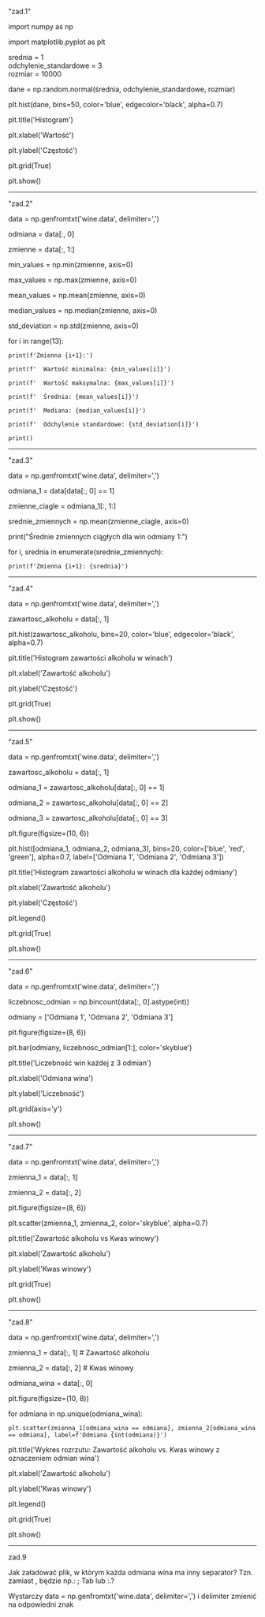 "zad.1"

import numpy as np

import matplotlib.pyplot as plt

srednia = 1  
odchylenie_standardowe = 3  
rozmiar = 10000 

dane = np.random.normal(średnia, odchylenie_standardowe, rozmiar)

plt.hist(dane, bins=50, color='blue', edgecolor='black', alpha=0.7)

plt.title('Histogram')

plt.xlabel('Wartość')

plt.ylabel('Częstość')

plt.grid(True)

plt.show()

---------------------------------------------------------------------------------------------------

"zad.2"

data = np.genfromtxt('wine.data', delimiter=',')

odmiana = data[:, 0]

zmienne = data[:, 1:]

min_values = np.min(zmienne, axis=0)

max_values = np.max(zmienne, axis=0)

mean_values = np.mean(zmienne, axis=0)

median_values = np.median(zmienne, axis=0)

std_deviation = np.std(zmienne, axis=0)

for i in range(13):

    print(f'Zmienna {i+1}:')
    
    print(f'  Wartość minimalna: {min_values[i]}')
    
    print(f'  Wartość maksymalna: {max_values[i]}')
    
    print(f'  Średnia: {mean_values[i]}')
    
    print(f'  Mediana: {median_values[i]}')
    
    print(f'  Odchylenie standardowe: {std_deviation[i]}')
    
    print()

---------------------------------------------------------------------------------------------
"zad.3"

data = np.genfromtxt('wine.data', delimiter=',')

odmiana_1 = data[data[:, 0] == 1]

zmienne_ciagle = odmiana_1[:, 1:]

srednie_zmiennych = np.mean(zmienne_ciagle, axis=0)

print("Średnie zmiennych ciągłych dla win odmiany 1:")

for i, srednia in enumerate(srednie_zmiennych):

    print(f'Zmienna {i+1}: {srednia}')

----------------------------------------------------------------------------------------------

"zad.4"

data = np.genfromtxt('wine.data', delimiter=',')

zawartosc_alkoholu = data[:, 1]

plt.hist(zawartosc_alkoholu, bins=20, color='blue', edgecolor='black', alpha=0.7)

plt.title('Histogram zawartości alkoholu w winach')

plt.xlabel('Zawartość alkoholu')

plt.ylabel('Częstość')

plt.grid(True)

plt.show()

---------------------------------------------------------------------------------

"zad.5"

data = np.genfromtxt('wine.data', delimiter=',')

zawartosc_alkoholu = data[:, 1]

odmiana_1 = zawartosc_alkoholu[data[:, 0] == 1]

odmiana_2 = zawartosc_alkoholu[data[:, 0] == 2]

odmiana_3 = zawartosc_alkoholu[data[:, 0] == 3]

plt.figure(figsize=(10, 6))

plt.hist([odmiana_1, odmiana_2, odmiana_3], bins=20, color=['blue', 'red', 'green'], alpha=0.7, label=['Odmiana 1', 'Odmiana 2', 'Odmiana 3'])

plt.title('Histogram zawartości alkoholu w winach dla każdej odmiany')

plt.xlabel('Zawartość alkoholu')

plt.ylabel('Częstość')

plt.legend()

plt.grid(True)

plt.show()

---------------------------------------------------------------------------------

"zad.6"

data = np.genfromtxt('wine.data', delimiter=',')

liczebnosc_odmian = np.bincount(data[:, 0].astype(int))

odmiany = ['Odmiana 1', 'Odmiana 2', 'Odmiana 3']

plt.figure(figsize=(8, 6))

plt.bar(odmiany, liczebnosc_odmian[1:], color='skyblue')

plt.title('Liczebność win każdej z 3 odmian')

plt.xlabel('Odmiana wina')

plt.ylabel('Liczebność')

plt.grid(axis='y')

plt.show()

---------------------------------------------------------------------------------

"zad.7"

data = np.genfromtxt('wine.data', delimiter=',')

zmienna_1 = data[:, 1]

zmienna_2 = data[:, 2]

plt.figure(figsize=(8, 6))

plt.scatter(zmienna_1, zmienna_2, color='skyblue', alpha=0.7)

plt.title('Zawartość alkoholu vs Kwas winowy')

plt.xlabel('Zawartość alkoholu')

plt.ylabel('Kwas winowy')

plt.grid(True)

plt.show()

---------------------------------------------------------------------------------

"zad.8"

data = np.genfromtxt('wine.data', delimiter=',')

zmienna_1 = data[:, 1]  # Zawartość alkoholu

zmienna_2 = data[:, 2]  # Kwas winowy

odmiana_wina = data[:, 0]

plt.figure(figsize=(10, 8))

for odmiana in np.unique(odmiana_wina):

    plt.scatter(zmienna_1[odmiana_wina == odmiana], zmienna_2[odmiana_wina == odmiana], label=f'Odmiana {int(odmiana)}')


plt.title('Wykres rozrzutu: Zawartość alkoholu vs. Kwas winowy z oznaczeniem odmian wina')

plt.xlabel('Zawartość alkoholu')

plt.ylabel('Kwas winowy')

plt.legend()

plt.grid(True)

plt.show()

---------------------------------------------------------------------------------

zad.9

Jak załadować plik, w którym każda odmiana wina ma inny separator? Tzn. zamiast , będzie np.: ; Tab lub :.?

Wystarczy data = np.genfromtxt('wine.data', delimiter=',') i delimiter zmienić na odpowiedni znak


